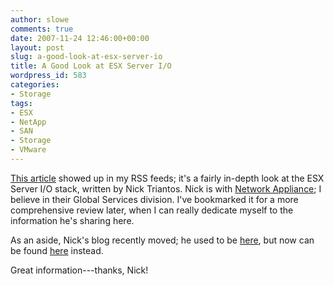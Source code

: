 ```yaml
---
author: slowe
comments: true
date: 2007-11-24 12:46:00+00:00
layout: post
slug: a-good-look-at-esx-server-io
title: A Good Look at ESX Server I/O
wordpress_id: 583
categories:
- Storage
tags:
- ESX
- NetApp
- SAN
- Storage
- VMware
---
```


[This article](http://blogs.netapp.com/storage_nuts_n_bolts/2007/11/a-look-at-the-e.html) showed up in my RSS feeds; it's a fairly in-depth look at the ESX Server I/O stack, written by Nick Triantos. Nick is with [Network Appliance](http://www.netapp.com/); I believe in their Global Services division. I've bookmarked it for a more comprehensive review later, when I can really dedicate myself to the information he's sharing here.

As an aside, Nick's blog recently moved; he used to be [here](http://storagefoo.blogspot.com/), but now can be found [here](http://blogs.netapp.com/storage_nuts_n_bolts/) instead.

Great information---thanks, Nick!
